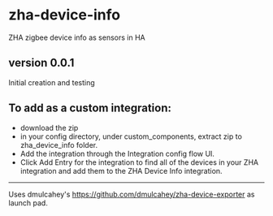 # zha-device-info
ZHA zigbee device info as sensors in HA

## version 0.0.1
Initial creation and testing

## To add as a custom integration:
- download the zip
- in your config directory, under custom_components, extract zip to zha_device_info folder.
- Add the integration through the Integration config flow UI.
- Click Add Entry for the integration to find all of the devices in your ZHA integration and add them to the ZHA Device Info integration.




---
Uses dmulcahey's https://github.com/dmulcahey/zha-device-exporter as launch pad.